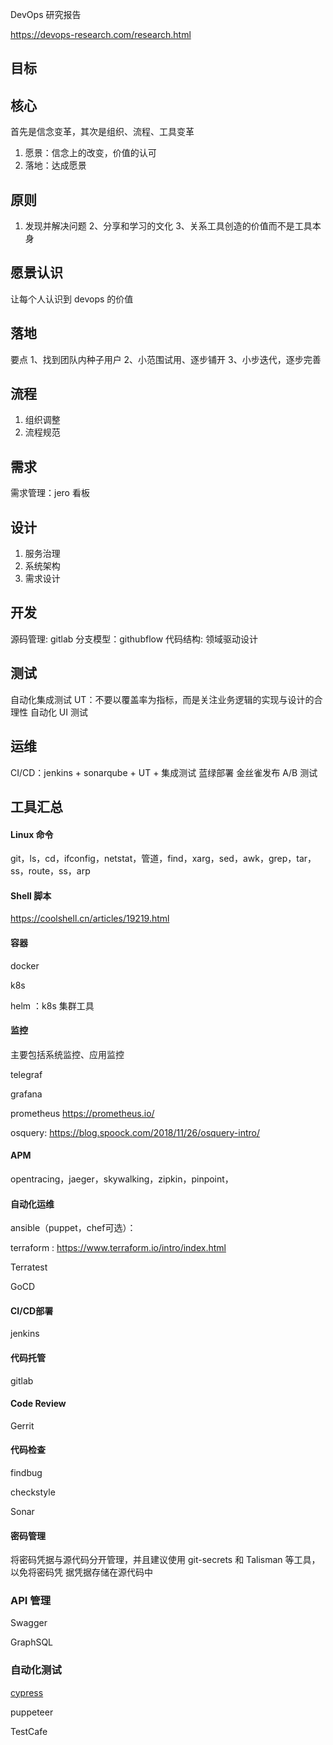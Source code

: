 

DevOps 研究报告

https://devops-research.com/research.html

## 目标

## 核心

首先是信念变革，其次是组织、流程、工具变革

1. 愿景：信念上的改变，价值的认可
2. 落地：达成愿景

## 原则

1. 发现并解决问题
2、分享和学习的文化
3、关系工具创造的价值而不是工具本身

## 愿景认识

让每个人认识到 devops 的价值


## 落地

要点
1、找到团队内种子用户
2、小范围试用、逐步铺开
3、小步迭代，逐步完善

## 流程

1. 组织调整
2. 流程规范

## 需求

需求管理：jero
看板

## 设计

1. 服务治理
2. 系统架构
3. 需求设计

## 开发

源码管理: gitlab
分支模型：githubflow
代码结构: 领域驱动设计

## 测试

自动化集成测试
UT：不要以覆盖率为指标，而是关注业务逻辑的实现与设计的合理性
自动化 UI 测试

## 运维

CI/CD：jenkins + sonarqube + UT + 集成测试
蓝绿部署
金丝雀发布
A/B 测试

## 工具汇总


#### Linux 命令

git，ls，cd，ifconfig，netstat，管道，find，xarg，sed，awk，grep，tar，ss，route，ss，arp

#### Shell 脚本

https://coolshell.cn/articles/19219.html

#### 容器

docker

k8s

helm ：k8s 集群工具

#### 监控

主要包括系统监控、应用监控

telegraf

grafana

prometheus https://prometheus.io/

osquery: https://blog.spoock.com/2018/11/26/osquery-intro/

#### APM

opentracing，jaeger，skywalking，zipkin，pinpoint，

#### 自动化运维

ansible（puppet，chef可选）：

terraform : https://www.terraform.io/intro/index.html

Terratest

GoCD

#### CI/CD部署

jenkins

#### 代码托管

gitlab

#### Code Review

Gerrit

#### 代码检查

findbug

checkstyle

Sonar

#### 密码管理

将密码凭据与源代码分开管理，并且建议使用 git-secrets 和 Talisman 等工具，以免将密码凭 据凭据存储在源代码中


### API 管理

Swagger

GraphSQL


### 自动化测试

[cypress](https://www.cypress.io/)

puppeteer

TestCafe

